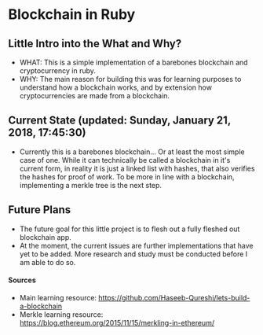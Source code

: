 # Blockchain in Ruby

## Little Intro into the What and Why?
* WHAT: This is a simple implementation of a barebones blockchain and cryptocurrency in ruby.
* WHY: The main reason for building this was for learning purposes to understand how a blockchain works, and by extension how cryptocurrencies are made from a blockchain.

## Current State (updated: Sunday, January 21, 2018, 17:45:30)
* Currently this is a barebones blockchain... Or at least the most simple case of one. While it can technically be called a blockchain in it's current form, in reality it is just a linked list with hashes, that also verifies the hashes for proof of work. To be more in line with a blockchain, implementing a merkle tree is the next step.

## Future Plans
* The future goal for this little project is to flesh out a fully fleshed out blockchain app.
* At the moment, the current issues are further implementations that have yet to be added. More research and study must be conducted before I am able to do so.

#### Sources
* Main learning resource: https://github.com/Haseeb-Qureshi/lets-build-a-blockchain
* Merkle learning resource: https://blog.ethereum.org/2015/11/15/merkling-in-ethereum/
